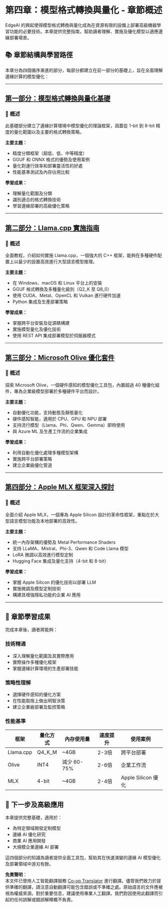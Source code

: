 <!--
CO_OP_TRANSLATOR_METADATA:
{
  "original_hash": "a2b01d2da38267efa55b48a4a89b5fe3",
  "translation_date": "2025-07-22T05:10:03+00:00",
  "source_file": "Module04/README.md",
  "language_code": "hk"
}
-->
# 第四章：模型格式轉換與量化 - 章節概述

EdgeAI 的興起使得模型格式轉換與量化成為在資源有限的設備上部署高級機器學習功能的必要技術。本章提供完整指南，幫助讀者理解、實施及優化模型以適應邊緣部署場景。

## 📚 章節結構與學習路徑

本章分為四個循序漸進的部分，每部分都建立在前一部分的基礎上，旨在全面理解邊緣計算的模型優化：

---

## [第一部分：模型格式轉換與量化基礎](./01.Introduce.md)

### 🎯 概述
此基礎部分建立了邊緣計算環境中模型優化的理論框架，涵蓋從 1-bit 到 8-bit 精度的量化範圍以及主要的格式轉換策略。

**主要主題：**
- 精度分類框架（超低、低、中等精度）
- GGUF 和 ONNX 格式的優勢及使用案例
- 量化對運行效率和部署靈活性的好處
- 性能基準測試及內存佔用比較

**學習成果：**
- 理解量化範圍及分類
- 識別適合的格式轉換技術
- 學習邊緣部署的高級優化策略

---

## [第二部分：Llama.cpp 實施指南](./02.Llamacpp.md)

### 🎯 概述
全面教程，介紹如何實施 Llama.cpp，一個強大的 C++ 框架，能夠在多種硬件配置上以最少的設置高效進行大型語言模型推理。

**主要主題：**
- 在 Windows、macOS 和 Linux 平台上的安裝
- GGUF 格式轉換及多種量化級別（Q2_K 至 Q8_0）
- 使用 CUDA、Metal、OpenCL 和 Vulkan 進行硬件加速
- Python 集成及生產部署策略

**學習成果：**
- 掌握跨平台安裝及從源碼構建
- 實施模型量化及優化技術
- 使用 REST API 集成部署模型於伺服器模式

---

## [第三部分：Microsoft Olive 優化套件](./03.MicrosoftOlive.md)

### 🎯 概述
探索 Microsoft Olive，一個硬件感知的模型優化工具包，內置超過 40 種優化組件，專為企業級模型部署於多種硬件平台而設計。

**主要主題：**
- 自動優化功能，支持動態及靜態量化
- 硬件感知智能，適用於 CPU、GPU 和 NPU 部署
- 支持流行模型（Llama、Phi、Qwen、Gemma）即時使用
- 與 Azure ML 及生產工作流的企業集成

**學習成果：**
- 利用自動化優化處理多種模型架構
- 實施跨平台部署策略
- 建立企業級優化管道

---

## [第四部分：Apple MLX 框架深入探討](./04.AppleMLX.md)

### 🎯 概述
全面介紹 Apple MLX，一個專為 Apple Silicon 設計的革命性框架，重點在於大型語言模型功能及本地部署的高效性。

**主要主題：**
- 統一內存架構的優勢及 Metal Performance Shaders
- 支持 LLaMA、Mistral、Phi-3、Qwen 和 Code Llama 模型
- LoRA 微調以高效進行模型定制
- Hugging Face 集成及量化支持（4-bit 和 8-bit）

**學習成果：**
- 掌握 Apple Silicon 的優化技術以部署 LLM
- 實施微調及模型定制技術
- 構建具增強隱私功能的企業 AI 應用

---

## 🎯 章節學習成果

完成本章後，讀者將能夠：

### **技術精通**
- 深入理解量化範圍及其實際應用
- 實際操作多種優化框架
- 掌握邊緣計算環境的生產部署技能

### **策略性理解**
- 選擇硬件感知的優化方案
- 在性能取捨上做出明智決策
- 建立企業級部署及監控策略

### **性能基準**

| 框架       | 量化方式 | 內存使用量 | 速度提升 | 使用案例               |
|------------|----------|------------|----------|------------------------|
| Llama.cpp  | Q4_K_M   | ~4GB       | 2-3倍    | 跨平台部署             |
| Olive      | INT4     | 減少 60-75% | 2-6倍    | 企業工作流             |
| MLX        | 4-bit    | ~4GB       | 2-4倍    | Apple Silicon 優化     |

## 🚀 下一步及高級應用

本章提供完整基礎，適用於：
- 為特定領域開發定制模型
- 邊緣 AI 優化研究
- 商業 AI 應用開發
- 大規模企業邊緣 AI 部署

這四個部分的知識為讀者提供全面工具包，幫助其在快速演變的邊緣 AI 模型優化及部署領域中游刃有餘。

**免責聲明**：  
本文件已使用人工智能翻譯服務 [Co-op Translator](https://github.com/Azure/co-op-translator) 進行翻譯。儘管我們致力於提供準確的翻譯，請注意自動翻譯可能包含錯誤或不準確之處。原始語言的文件應被視為權威來源。對於重要信息，建議使用專業人工翻譯。我們對因使用此翻譯而引起的任何誤解或錯誤解釋概不負責。